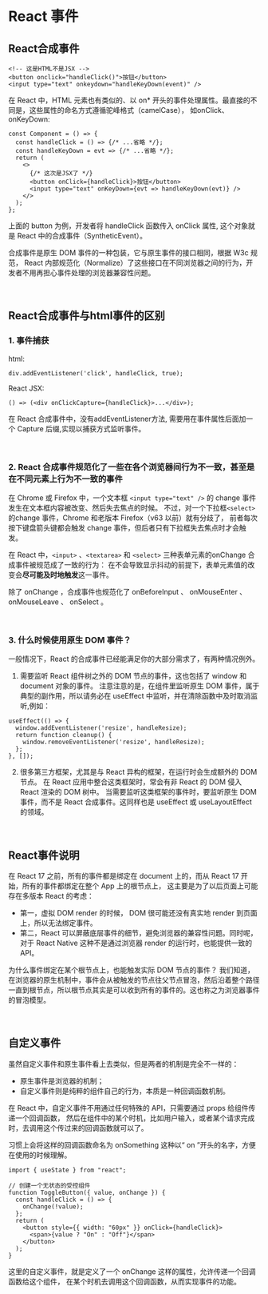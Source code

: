 # React 事件

## React合成事件
```
<!-- 这是HTML不是JSX -->
<button onclick="handleClick()">按钮</button>
<input type="text" onkeydown="handleKeyDown(event)" />
```
在 React 中，HTML 元素也有类似的、以 on* 开头的事件处理属性。最直接的不同是，这些属性的命名方式遵循驼峰格式（camelCase），
如onClick、onKeyDown:
```
const Component = () => {
  const handleClick = () => {/* ...省略 */};
  const handleKeyDown = evt => {/* ...省略 */};
  return (
    <>
      {/* 这次是JSX了 */}
      <button onClick={handleClick}>按钮</button>
      <input type="text" onKeyDown={evt => handleKeyDown(evt)} />
    </>
  );
};
```
上面的 button 为例，开发者将 handleClick 函数传入 onClick 属性,
这个对象就是 React 中的合成事件（SyntheticEvent）。

合成事件是原生 DOM 事件的一种包装，它与原生事件的接口相同，根据 W3c 规范，
React 内部规范化（Normalize）了这些接口在不同浏览器之间的行为，开发者不用再担心事件处理的浏览器兼容性问题。

<br>

## React合成事件与html事件的区别
### 1. 事件捕获
html:
```
div.addEventListener('click', handleClick, true);
```
React JSX:
```
() => (<div onClickCapture={handleClick}>...</div>);
```
在 React 合成事件中，没有addEventListener方法, 需要用在事件属性后面加一个 Capture 后缀,实现以捕获方式监听事件。

<br>

### 2. React 合成事件规范化了一些在各个浏览器间行为不一致，甚至是在不同元素上行为不一致的事件
在 Chrome 或 Firefox 中，一个文本框 `<input type="text" />` 的 change 事件发生在文本框内容被改变、然后失去焦点的时候。
不过，对一个下拉框`<select>` 的change 事件，Chrome 和老版本 Firefox（v63 以前）就有分歧了，
前者每次按下键盘箭头键都会触发 change 事件，但后者只有下拉框失去焦点时才会触发。

在 React 中，`<input>` 、`<textarea>` 和 `<select>` 三种表单元素的onChange 合成事件被规范成了一致的行为：
在不会导致显示抖动的前提下，表单元素值的改变会<strong>尽可能及时地触发</strong>这一事件。

除了 onChange ，合成事件也规范化了 onBeforeInput 、 onMouseEnter 、 onMouseLeave 、 onSelect 。

<br>

### 3. 什么时候使用原生 DOM 事件？
一般情况下，React 的合成事件已经能满足你的大部分需求了，有两种情况例外。

1) 需要监听 React 组件树之外的 DOM 节点的事件，这也包括了 window 和 document 对象的事件。
注意注意的是，在组件里监听原生 DOM 事件，属于典型的副作用，所以请务必在 useEffect 中监听，并在清除函数中及时取消监听,例如：
```
useEffect(() => {
  window.addEventListener('resize', handleResize);
  return function cleanup() {
    window.removeEventListener('resize', handleResize);
  };
}, []);

```

2) 很多第三方框架，尤其是与 React 异构的框架，在运行时会生成额外的 DOM 节点。
在 React 应用中整合这类框架时，常会有非 React 的 DOM 侵入 React 渲染的 DOM 树中。
当需要监听这类框架的事件时，要监听原生 DOM 事件，而不是 React 合成事件。这同样也是 useEffect 或 useLayoutEffect 的领域。

<br>

## React事件说明
在 React 17 之前，所有的事件都是绑定在 document 上的，而从 React 17 开始，所有的事件都绑定在整个 App 上的根节点上，
这主要是为了以后页面上可能存在多版本 React 的考虑：
- 第一，虚拟 DOM render 的时候， DOM 很可能还没有真实地 render 到页面上，所以无法绑定事件。
- 第二，React 可以屏蔽底层事件的细节，避免浏览器的兼容性问题。同时呢，对于 React Native 这种不是通过浏览器 render 的运行时，也能提供一致的 API。

为什么事件绑定在某个根节点上，也能触发实际 DOM 节点的事件？
我们知道，在浏览器的原生机制中，事件会从被触发的节点往父节点冒泡，然后沿着整个路径一直到根节点，所以根节点其实是可以收到所有的事件的。这也称之为浏览器事件的冒泡模型。

<br>

## 自定义事件
虽然自定义事件和原生事件看上去类似，但是两者的机制是完全不一样的：
- 原生事件是浏览器的机制；
- 自定义事件则是纯粹的组件自己的行为，本质是一种回调函数机制。

在 React 中，自定义事件不用通过任何特殊的 API，只需要通过 props 给组件传递一个回调函数，
然后在组件中的某个时机，比如用户输入，或者某个请求完成时，去调用这个传过来的回调函数就可以了。

习惯上会将这样的回调函数命名为 onSomething 这种以“ on ”开头的名字，方便在使用的时候理解。

```
import { useState } from "react";

// 创建一个无状态的受控组件
function ToggleButton({ value, onChange }) {
  const handleClick = () => {
    onChange(!value);
  };
  return (
    <button style={{ width: "60px" }} onClick={handleClick}>
      <span>{value ? "On" : "Off"}</span>
    </button>
  );
}
```
这里的自定义事件，就是定义了一个 onChange 这样的属性，允许传递一个回调函数给这个组件，
在某个时机去调用这个回调函数，从而实现事件的功能。